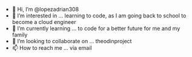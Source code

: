 - 👋 Hi, I’m @lopezadrian308
- 👀 I’m interested in ... learning to code, as I am going back to school to become a cloud engineer
- 🌱 I’m currently learning ... to code for a better future for me and my family
- 💞️ I’m looking to collaborate on ... theodinproject
- 📫 How to reach me ... via email

<!---
lopezadrian308/lopezadrian308 is a ✨ special ✨ repository because its `README.md` (this file) appears on your GitHub profile.
You can click the Preview link to take a look at your changes.
--->
